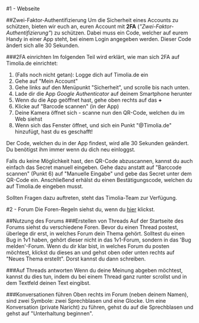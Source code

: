 #1 - Webseite

##Zwei-Faktor-Authentifizierung
Um die Sicherheit eines Accounts zu schützen, bieten wir euch an, euren Account mit <b>2FA</b> (<i>"Zwei-Faktor-Authentifizierung"</i>)
zu schützen. Dabei muss ein Code, welcher auf eurem Handy in einer App steht, bei einem Login angegeben werden. Dieser
Code ändert sich alle 30 Sekunden.

###2FA einrichten
Im folgenden Teil wird erklärt, wie man sich 2FA auf Timolia.de einrichtet:

<ol>
   <li>(Falls noch nicht getan): Logge dich auf Timolia.de ein</li>
   <li>Gehe auf "Mein Account"</li>
   <li>Gehe links auf den Menüpunkt "Sicherheit", und scrolle bis nach unten.</li>
   <li>Lade dir die App <i>Google Authenticator</i> auf deinem Smartphone herunter</li>
   <li>Wenn du die App geöffnet hast, gehe oben rechts auf das <b>+</b></li>
   <li>Klicke auf "Barcode scannen" (in der App)</li>
   <li>Deine Kamera öffnet sich - scanne nun den QR-Code, welchen du im Web siehst</li>
   <li>Wenn sich das Fenster öffnet, und sich ein Punkt "<DeinName>@Timolia.de" hinzufügt, hast du es geschafft!</li>
</ol>

Der Code, welchen du in der App findest, wird alle 30 Sekunden geändert. Du benötigst ihm immer wenn du dich neu einloggst.

Falls du keine Möglichkeit hast, den QR-Code abzuscannen, kannst du auch einfach das Secret manuell eingeben. Gehe dazu
anstatt auf "Barccode scannen" (Punkt 6) auf "Manuelle Eingabe" und gebe das Secret unter dem QR-Code ein. Anschließend
erhälst du einen Bestätigungscode, welchen du auf Timolia.de eingeben musst.

Sollten Fragen dazu auftreten, steht das Timolia-Team zur Verfügung.

#2 - Forum
Die Foren-Regeln siehst du, wenn du <a href="https://howto.timolia.de/rules/forum/">hier</a> klickst.

##Nutzung des Forums
###Erstellen von Threads
Auf der Startseite des Forums siehst du verschiedene Foren. Bevor du einen Thread postest, überlege dir erst, in welches
Forum dein Thema gehört. Solltest du einen Bug in 1v1 haben, gehört dieser nicht in das 1v1-Forum, sondern in das
'Bug melden'-Forum. Wenn du dir klar bist, in welches Forum du posten möchtest, klickst du dieses an und gehst oben
oder unten rechts auf "Neues Thema erstellt". Dorst kannst du dann schreiben.

###Auf Threads antworten
Wenn du deine Meinung abgeben möchtest, kannst du dies tun, indem du bei einem Thread ganz runter scrollst und in dem
Textfeld deinen Text eingibst.

###Konversationen führen
Oben rechts im Forum (neben deinem Namen), sind zwei Symbole: zwei Sprechblasen und eine Glocke. Um eine Konversation
(private Naricht) zu führen, gehst du auf die Sprechblasen und gehst auf "Unterhaltung beginnen".
